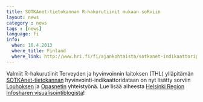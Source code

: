 ```yaml
---
title: SOTKAnet-tietokannan R-hakurutiinit mukaan soRviin
layout: news
category : news
tags : [news]
language: fi
info:
  when: 10.4.2013
  where_title: Finland
  where_link: http://www.hri.fi/fi/ajankohtaista/sotkanet-indikaattoripankki-mukaan-sorvi-tyokalupakkiin/
---
```


Valmiit R-hakurutiinit Terveyden ja hyvinvoinnin laitoksen (THL) ylläpitämän <a href="http://uusi.sotkanet.fi/portal/page/portal/etusivu/tietoa_palvelusta">SOTKAnet-tietokannan</a> hyvinvointi-indikaattoridataan on nyt lisätty sorviin <a href="http://louhos.github.com">Louhoksen</a> ja <a href="http://fi.opasnet.org/">Opasnetin</a> yhteistyönä. Lue lisää aiheesta <a href="http://www.hri.fi/fi/ajankohtaista/sotkanet-indikaattoripankki-mukaan-sorvi-tyokalupakkiin/">Helsinki Region Infosharen visualisointiblogista</a>!










